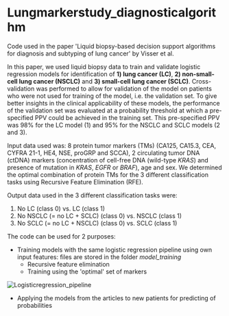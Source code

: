 # Lungmarkerstudy_diagnosticalgorithm

Code used in the paper 'Liquid biopsy-based decision support algorithms for diagnosis and subtyping of lung cancer' by Visser et al. 

In this paper, we used liquid biopsy data to train and validate logistic regression models for identification of **1) lung cancer (LC)**, **2) non-small-cell lung cancer (NSCLC)** and **3) small-cell lung cancer (SCLC)**. Cross-validation was performed to allow for validation of the model on patients who were not used for training of the model, i.e. the validation set. To give better insights in the clinical applicability of these models, the performance of the validation set was evaluated at a probability threshold at which a pre-specified PPV could be achieved in the training set. This pre-specified PPV was 98% for the LC model (1) and 95% for the NSCLC and SCLC models (2 and 3). 

Input data used was: 8 protein tumor markers (TMs) (CA125, CA15.3, CEA, CYFRA 21-1, HE4, NSE, proGRP and SCCA), 2 circulating tumor DNA (ctDNA) markers (concentration of cell-free DNA (wild-type *KRAS*) and presence of mutation in *KRAS*, *EGFR* or *BRAF*), age and sex. We determined the optimal combination of protein TMs for the 3 different classification tasks using Recursive Feature Elimination (RFE).

Output data used in the 3 different classification tasks were:
1) No LC (class 0) vs. LC (class 1)
2) No NSCLC (= no LC + SCLC) (class 0) vs. NSCLC (class 1)
3) No SCLC (= no LC + NSCLC) (class 0) vs. SCLC (class 1)

The code can be used for 2 purposes:
- Training models with the same logistic regression pipeline using own input features: files are stored in the folder *model_training*
  - Recursive feature elimination
  - Training using the 'optimal' set of markers

![Logisticregression_pipeline](https://github.com/SysBioOncology//Lungmarkerstudy_diagnosticalgorithm/Pipeline_logistic_regression.png)

- Applying the models from the articles to new patients for predicting of probabilities

